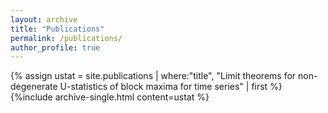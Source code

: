 ```yaml
---
layout: archive
title: "Publications"
permalink: /publications/
author_profile: true
---
```

<!--
{% if author.googlescholar %}
  You can also find my articles on <u><a href="{{author.googlescholar}}">my Google Scholar profile</a>.</u>
{% endif %}

{% include base_path %}
{% for post in site.publications reversed %}
  {% include archive-single.html %}
{% endfor %}
-->
{% assign ustat = site.publications | where:"title", "Limit theorems for non-degenerate U-statistics of block maxima for time series" | first %}
{%include archive-single.html content=ustat %}
